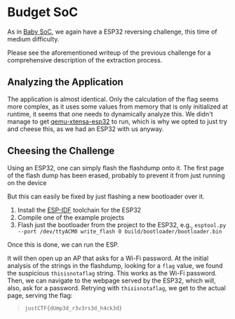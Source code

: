 # Budget SoC

As in [Baby SoC](./misc-baby-soc.md), we again have a ESP32 reversing challenge, this time of medium difficulty.

Please see the aforementioned writeup of the previous challenge for a comprehensive description of the extraction process.

## Analyzing the Application

The application is almost identical. Only the calculation of the flag seems more complex, as it uses some values from memory that is only
initialized at runtime, it seems that one needs to dynamically analyze this. We didn't manage to get [qemu-xtensa-esp32](https://github.com/Ebiroll/qemu-xtensa-esp32)
to run, which is why we opted to just try and cheese this, as we had an ESP32 with us anyway.

## Cheesing the Challenge

Using an ESP32, one can simply flash the flashdump onto it. The first page of the flash dump has been erased, probably to prevent it from just running on the device

But this can easily be fixed by just flashing a new bootloader over it.
1. Install the [ESP-IDF](https://docs.espressif.com/projects/esp-idf/en/stable/esp32/get-started/linux-macos-setup.html) toolchain for the ESP32
2. Compile one of the example projects
3. Flash just the bootloader from the project to the ESP32, e.g., `esptool.py --port /dev/ttyACM0 write_flash 0 build/bootloader/bootloader.bin`

Once this is done, we can run the ESP.

It will then open up an AP that asks for a Wi-Fi password. At the initial analysis of the strings in the flashdump,
looking for a `flag` value, we found the suspicious `thisisnotaflag` string. This works as the Wi-Fi password. Then, we can navigate to the webpage served by the ESP32, which will, also,
ask for a password. Retrying with `thisisnotaflag`, we get to the actual page, serving the flag:

> `justCTF{dUmp3d_r3v3rs3d_h4ck3d}`

